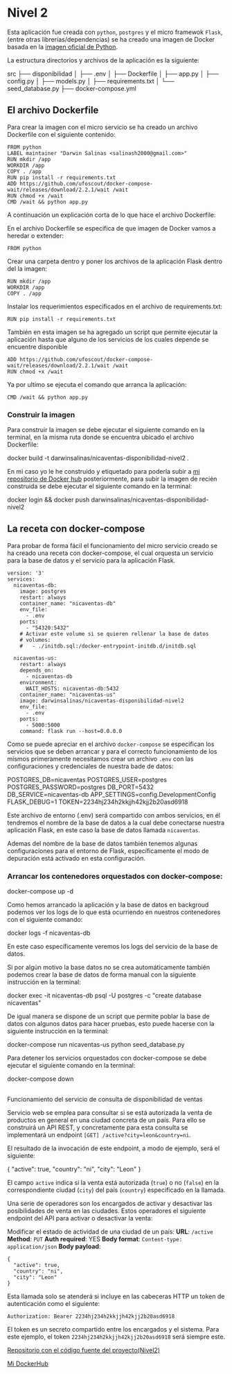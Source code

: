 ﻿
# Nivel 2

Esta aplicación fue creada con `python`, `postgres` y el micro framewok `Flask`, (entre otras librerías/dependencias) se ha creado una imagen de Docker basada en la [imagen oficial de Python](https://hub.docker.com/_/python).

La estructura directorios y archivos de la aplicación es la siguiente:

src
├── disponibilidad
│   ├── .env
│   ├── Dockerfile
│   ├── app.py
│   ├── config.py
│   ├── models.py
│   ├── requirements.txt
│   └── seed_database.py
├── docker-compose.yml

## [](https://github.com/darwinsalinas/nicaventas/blob/master/Nivel2/README.md#el-archivo-dockerfile)El archivo Dockerfile

Para crear la imagen con el micro servicio se ha creado un archivo Dockerfile con el siguiente contenido:

```
FROM python
LABEL maintainer "Darwin Salinas <salinash2000@gmail.com>"
RUN mkdir /app
WORKDIR /app
COPY . /app
RUN pip install -r requirements.txt
ADD https://github.com/ufoscout/docker-compose-wait/releases/download/2.2.1/wait /wait
RUN chmod +x /wait
CMD /wait && python app.py

```

A continuación un explicación corta de lo que hace el archivo Dockerfile:

En el archivo Dockerfile se especifica de que imagen de Docker vamos a heredar o extender:

```
FROM python

```

Crear una carpeta dentro y poner los archivos de la aplicación Flask dentro del la imagen:

```
RUN mkdir /app
WORKDIR /app
COPY . /app

```

Instalar los requerimientos especificados en el archivo de requirements.txt:

```
RUN pip install -r requirements.txt

```

También en esta imagen se ha agregado un script que permite ejecutar la aplicación hasta que alguno de los servicios de los cuales depende se encuentre disponible

```
ADD https://github.com/ufoscout/docker-compose-wait/releases/download/2.2.1/wait /wait
RUN chmod +x /wait

```

Ya por ultimo se ejecuta el comando que arranca la aplicación:

```
CMD /wait && python app.py

```

### [](https://github.com/darwinsalinas/nicaventas/blob/master/Nivel2/README.md#construir-la-imagen)Construir la imagen

Para construir la imagen se debe ejecutar el siguiente comando en la terminal, en la misma ruta donde se encuentra ubicado el archivo Dockerfile:

docker build -t darwinsalinas/nicaventas-disponibilidad-nivel2 .

En mi caso yo le he construido y etiquetado para poderla subir a [mi repositorio de Docker hub](https://cloud.docker.com/u/darwinsalinas/repository/list) posteriormente, para subir la imagen de recién construida se debe ejecutar el siguiente comando en la terminal:

docker login && docker push darwinsalinas/nicaventas-disponibilidad-nivel2

## [](https://github.com/darwinsalinas/nicaventas/blob/master/Nivel2/README.md#la-receta-con-docker-compose)La receta con docker-compose

Para probar de forma fácil el funcionamiento del micro servicio creado se ha creado una receta con docker-compose, el cual orquesta un servicio para la base de datos y el servicio para la aplicación Flask.

```
version: '3'
services:
  nicaventas-db:
    image: postgres
    restart: always
    container_name: "nicaventas-db"
    env_file:
      - .env
    ports:
      - "54320:5432"
    # Activar este volume si se quieren rellenar la base de datos
    # volumes:
    #   - ./initdb.sql:/docker-entrypoint-initdb.d/initdb.sql

  nicaventas-us:
    restart: always
    depends_on:
      - nicaventas-db
    environment:
      WAIT_HOSTS: nicaventas-db:5432
    container_name: "nicaventas-us"
    image: darwinsalinas/nicaventas-disponibilidad-nivel2
    env_file:
      - .env
    ports:
      - 5000:5000
    command: flask run --host=0.0.0.0

```

Como se puede apreciar en el archivo `docker-compose` se especifican los servicios que se deben arrancar y para el correcto funcionamiento de los mismos primeramente necesitamos crear un archivo `.env` con las configuraciones y credenciales de nuestra bade de datos:

POSTGRES_DB=nicaventas
POSTGRES_USER=postgres
POSTGRES_PASSWORD=postgres
DB_PORT=5432
DB_SERVICE=nicaventas-db
APP_SETTINGS=config.DevelopmentConfig
FLASK_DEBUG=1
TOKEN=2234hj234h2kkjjh42kjj2b20asd6918

Este archivo de entorno (.env) será compartido con ambos servicios, en él tendremos el nombre de la base de datos a la cual debe conectarse nuestra aplicación Flask, en este caso la base de datos llamada `nicaventas`.

Ademas del nombre de la base de datos también tenemos algunas configuraciones para el entorno de Flask, específicamente el modo de depuración está activado en esta configuración.

### [](https://github.com/darwinsalinas/nicaventas/blob/master/Nivel2/README.md#arrancar-los-contenedores-orquestados-con-docker-compose)Arrancar los contenedores orquestados con docker-compose:

docker-compose up -d

Como hemos arrancado la aplicación y la base de datos en backgroud podemos ver los logs de lo que está ocurriendo en nuestros contenedores con el siguiente comando:

docker logs -f nicaventas-db

En este caso específicamente veremos los logs del servicio de la base de datos.

Si por algún motivo la base datos no se crea automáticamente también podemos crear la base de datos de forma manual con la siguiente instrucción en la terminal:

docker exec -it nicaventas-db psql -U postgres -c "create database nicaventas"

De igual manera se dispone de un script que permite poblar la base de datos con algunos datos para hacer pruebas, esto puede hacerse con la siguiente instrucción en la terminal:

docker-compose run nicaventas-us python seed_database.py

Para detener los servicios orquestados con docker-compose se debe ejecutar el siguiente comando en la terminal:

docker-compose down

## [](https://github.com/darwinsalinas/nicaventas/blob/master/Nivel2/README.md#funcionamiento-del-servicio-de-consulta-de-disponibilidad-de-ventas)
Funcionamiento del servicio de consulta de disponibilidad de ventas

Servicio web se emplea para consultar si se está autorizada la venta de productos en general en una ciudad concreta de un país. Para ello se construirá un API REST, y concretamente para esta consulta se implementará un endpoint `[GET] /active?city=leon&country=ni`.

El resultado de la invocación de este endpoint, a modo de ejemplo, será el siguiente:

{
  "active": true,
  "country": "ni",
  "city": "Leon"
}

El campo `active` indica si la venta está autorizada (`true`) o no (`false`) en la correspondiente ciudad (`city`) del país (`country`) especificado en la llamada.

Una serie de operadores son los encargados de activar y desactivar las posibilidades de venta en las ciudades. Estos operadores el siguiente endpoint del API para activar o desactivar la venta:

Modificar el estado de actividad de una ciudad de un país: **URL**: `/active` **Method**: `PUT` **Auth required**: YES **Body format**: `Content-type: application/json` **Body payload**:

```
{
  "active": true,
  "country": "ni",
  "city": "Leon"
}

```

Esta llamada solo se atenderá si incluye en las cabeceras HTTP un token de autenticación como el siguiente:

`Authorization: Bearer 2234hj234h2kkjjh42kjj2b20asd6918`

El token es un secreto compartido entre los encargados y el sistema. Para este ejemplo, el token `2234hj234h2kkjjh42kjj2b20asd6918` será siempre este.

[Repositorio con el código fuente del proyecto(Nivel2)](https://github.com/darwinsalinas/nicaventas/tree/master/Nivel2/src)

[Mi DockerHub](https://hub.docker.com/u/darwinsalinas)

